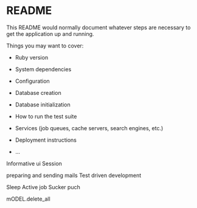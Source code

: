 # README

This README would normally document whatever steps are necessary to get the
application up and running.

Things you may want to cover:

* Ruby version

* System dependencies

* Configuration

* Database creation

* Database initialization

* How to run the test suite

* Services (job queues, cache servers, search engines, etc.)

* Deployment instructions

* ...

Informative ui 
Session

preparing and sending mails
Test driven development 

Sleep
Active job
Sucker puch

mODEL.delete_all
